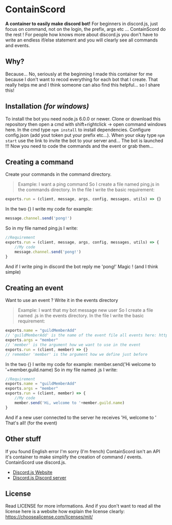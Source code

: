 # ContainScord

**A container to easily make discord bot!**
For beginners in discord.js, just focus on command, not on the login, the prefix, args etc ... ContainScord do the rest ! For people how knows more about discord.js you don't have to write an endless if/else statement and you will clearly see all commands and events.

## Why?

Because... No, seriously at the beginning I made this container for me because I don't want to recod everything for each bot that I create. That really helps me and I think someone can also find this helpful... so I share this!

## Installation _(for windows)_

To install the bot you need node.js 6.0.0 or newer. Clone or download this repository then open a cmd with shift+rightclick -> open command windows here. In the cmd type `npm install` to install dependencies. Configure config.json (add yout token put your prefix etc...). When your okay type `npm start` use the link to invite the bot to your server and...
The bot is launched !!! Now you need to code the commands and the event or grab them...

## Creating a command

Create your commands in the command directory. 
> Example: I want a ping command
So I create a file named ping.js in the commands directory. In the file I write the basic requirement:
```javascript
exports.run = (client, message, args, config, messages, utils) => {}
```
In the two {} I write my code for example:
```javascript
message.channel.send('pong!')
```
So in my file named ping.js I write:
```javascript
//Requirement
exports.run = (client, message, args, config, messages, utils) => {
	//My code
	message.channel.send('pong!')
}
```
And if I write <prefix>ping in discord the bot reply me 'pong!'
Magic ! (and I think simple)

## Creating an event 

Want to use an event ? Write it in the events directory
> Example: I want that my bot message new user
So I create a file named <what you want>.js in the events directory. In the file I write the basic requirement: 
```javascript
exports.name = "guildMemberAdd" 
// 'guildMemberAdd' is the name of the event file all events here: https://discord.js.org/#/docs/main/stable/class/Client?scrollTo=channelCreate
exports.args = "member"
// 'member' is the argument how we want to use in the event
exports.run = (client, member) => {}
// remember 'member' is the argument how we define just before
```
In the two {} I write my code for example:
member.send('Hi welcome to '+member.guild.name)
So in my file named <what you want>.js I write:
```javascript
//Requirement
exports.name = "guildMemberAdd" 
exports.args = "member"
exports.run = (client, member) => {
	//My code
	member.send('Hi, welcome to '+member.guild.name)
}
```
And if a new user connected to the server he receives 'Hi, welcome to <name of the server>'
That's all! (for the event)

## Other stuff

If you found English error I'm sorry (I'm french)
ContainScord isn't an API it's container to make simplify the creation of command / events. 
ContainScord use discord.js.
* [Discord.js Website](https://discord.js.org/#/)
* [Discord.js Discord server](https://discord.gg/bRCvFy9)

## License

Read LICENSE for more informations.
And if you don't want to read all the license here is a website how explain the license clearly: https://choosealicense.com/licenses/mit/